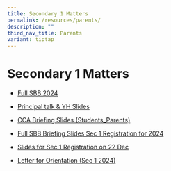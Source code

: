 ```yaml
---
title: Secondary 1 Matters
permalink: /resources/parents/
description: ""
third_nav_title: Parents
variant: tiptap
---
```

<h1><strong>Secondary 1 Matters</strong></h1><p></p><ul data-tight="true" class="tight"><li><p><a href="/files/Parents/Full_SBB_2024.pdf" rel="noopener noreferrer nofollow" target="_blank">Full SBB 2024</a></p></li><li><p><a href="/files/Parents/Principal_talk___YH_Slides.pdf" rel="noopener noreferrer nofollow" target="_blank">Principal talk &amp; YH Slides</a></p></li><li><p><a href="/files/Parents/CCA_Briefing_Slides__Students_Parents_.pdf" rel="noopener noreferrer nofollow" target="_blank">CCA Briefing Slides (Students_Parents)</a></p></li><li><p><a href="/files/Parents/Full_SBB_Briefing_Slides_Sec_1_Registration_for_2024.pdf" rel="noopener noreferrer nofollow" target="_blank">Full SBB Briefing Slides Sec 1 Registration for 2024</a></p></li><li><p><a href="/files/Parents/Slides_for_Sec_1_Registration_on_22_Dec.pdf" rel="noopener noreferrer nofollow" target="_blank">Slides for Sec 1 Registration on 22 Dec</a></p></li><li><p><a href="/files/Parents/Letter_for_Orientation__Sec_1_2024_.pdf" rel="noopener noreferrer nofollow" target="_blank">Letter for Orientation (Sec 1 2024)</a></p><p></p></li></ul><p></p>